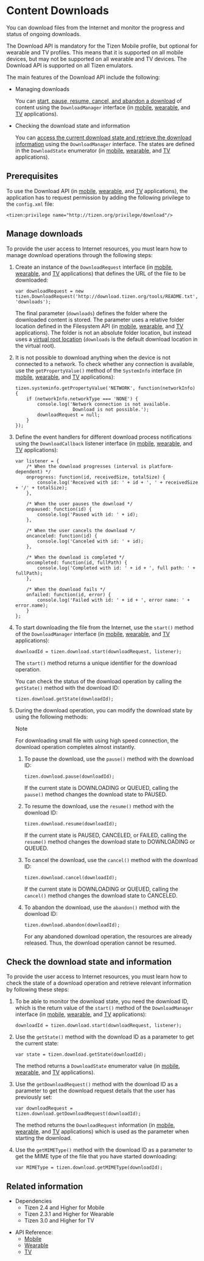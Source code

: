 # Content Downloads

You can download files from the Internet and monitor the progress and status of ongoing downloads.

The Download API is mandatory for the Tizen Mobile profile, but optional for wearable and TV profiles. This means that it is supported on all mobile devices, but may not be supported on all wearable and TV devices. The Download API is supported on all Tizen emulators.

The main features of the Download API include the following:

- Managing downloads

  You can [start, pause, resume, cancel, and abandon a download](#managing-downloads) of content using the `DownloadManager` interface (in [mobile](../../api/latest/device_api/mobile/tizen/download.html#DownloadManager), [wearable](../../api/latest/device_api/wearable/tizen/download.html#DownloadManager), and [TV](../../api/latest/device_api/tv/tizen/download.html#DownloadManager) applications).

- Checking the download state and information

  You can [access the current download state and retrieve the download information](#checking-the-download-state-and-information) using the `DownloadManager` interface. The states are defined in the `DownloadState` enumerator (in [mobile](../../api/latest/device_api/mobile/tizen/download.html#DownloadState), [wearable](../../api/latest/device_api/wearable/tizen/download.html#DownloadState), and [TV](../../api/latest/device_api/tv/tizen/download.html#DownloadState) applications).

## Prerequisites

To use the Download API (in [mobile](../../api/latest/device_api/mobile/tizen/download.html), [wearable](../../api/latest/device_api/wearable/tizen/download.html), and [TV](../../api/latest/device_api/tv/tizen/download.html) applications), the application has to request permission by adding the following privilege to the `config.xml` file:

```
<tizen:privilege name="http://tizen.org/privilege/download"/>
```

## Manage downloads

To provide the user access to Internet resources, you must learn how to manage download operations through the following steps:

1. Create an instance of the `DownloadRequest` interface (in [mobile](../../api/latest/device_api/mobile/tizen/download.html#DownloadRequest), [wearable](../../api/latest/device_api/wearable/tizen/download.html#DownloadRequest), and [TV](../../api/latest/device_api/tv/tizen/download.html#DownloadRequest) applications) that defines the URL of the file to be downloaded:

   ```
   var downloadRequest = new tizen.DownloadRequest('http://download.tizen.org/tools/README.txt', 'downloads');
   ```

   The final parameter (`downloads`) defines the folder where the downloaded content is stored. The parameter uses a relative folder location defined in the Filesystem API (in [mobile](../../api/latest/device_api/mobile/tizen/filesystem.html), [wearable](../../api/latest/device_api/wearable/tizen/filesystem.html), and [TV](../../api/latest/device_api/tv/tizen/filesystem.html) applications). The folder is not an absolute folder location, but instead uses a [virtual root location](../data/file-system.md#supported-virtual-roots) (`downloads` is the default download location in the virtual root).

2. It is not possible to download anything when the device is not connected to a network. To check whether any connection is available, use the `getPropertyValue()` method of the `SystemInfo` interface (in [mobile](../../api/latest/device_api/mobile/tizen/systeminfo.html#SystemInfo), [wearable](../../api/latest/device_api/wearable/tizen/systeminfo.html#SystemInfo), and [TV](../../api/latest/device_api/tv/tizen/systeminfo.html#SystemInfo) applications):

   ```
   tizen.systeminfo.getPropertyValue('NETWORK', function(networkInfo) {
       if (networkInfo.networkType === 'NONE') {
           console.log('Network connection is not available.
                        Download is not possible.');
           downloadRequest = null;
       }
   });
   ```

3. Define the event handlers for different download process notifications using the `DownloadCallback` listener interface (in [mobile](../../api/latest/device_api/mobile/tizen/download.html#DownloadCallback), [wearable](../../api/latest/device_api/wearable/tizen/download.html#DownloadCallback), and [TV](../../api/latest/device_api/tv/tizen/download.html#DownloadCallback) applications):

   ```
   var listener = {
       /* When the download progresses (interval is platform-dependent) */
       onprogress: function(id, receivedSize, totalSize) {
           console.log('Received with id: ' + id + ', ' + receivedSize + '/' + totalSize);
       },

       /* When the user pauses the download */
       onpaused: function(id) {
           console.log('Paused with id: ' + id);
       },

       /* When the user cancels the download */
       oncanceled: function(id) {
           console.log('Canceled with id: ' + id);
       },

       /* When the download is completed */
       oncompleted: function(id, fullPath) {
           console.log('Completed with id: ' + id + ', full path: ' + fullPath);
       },

       /* When the download fails */
       onfailed: function(id, error) {
           console.log('Failed with id: ' + id + ', error name: ' + error.name);
       }
   };
   ```

4. To start downloading the file from the Internet, use the `start()` method of the `DownloadManager` interface (in [mobile](../../api/latest/device_api/mobile/tizen/download.html#DownloadManager), [wearable](../../api/latest/device_api/wearable/tizen/download.html#DownloadManager), and [TV](../../api/latest/device_api/tv/tizen/download.html#DownloadManager) applications):

   ```
   downloadId = tizen.download.start(downloadRequest, listener);
   ```

   The `start()` method returns a unique identifier for the download operation.

   You can check the status of the download operation by calling the `getState()` method with the download ID:

      ```
      tizen.download.getState(downloadId);
      ```

5. During the download operation, you can modify the download state by using the following methods:

    >[!NOTE]
    >For downloading small file with using high speed connection, the download operation completes almost instantly.

   1. To pause the download, use the `pause()` method with the download ID:

      ```
      tizen.download.pause(downloadId);
      ```
        If the current state is DOWNLOADING or QUEUED, calling the `pause()` method changes the download state to PAUSED.

   2. To resume the download, use the `resume()` method with the download ID:

      ```
      tizen.download.resume(downloadId);
      ```
        If the current state is PAUSED, CANCELED, or FAILED, calling the `resume()` method changes the download state to DOWNLOADING or QUEUED.

   3. To cancel the download, use the `cancel()` method with the download ID:

      ```
      tizen.download.cancel(downloadId);
      ```
        If the current state is DOWNLOADING or QUEUED, calling the `cancel()` method changes the download state to CANCELED.

   4. To abandon the download, use the `abandon()` method with the download ID:

      ```
      tizen.download.abandon(downloadId);
      ```
        For any abandoned download operation, the resources are already released. Thus, the download operation cannot be resumed.

## Check the download state and information

To provide the user access to Internet resources, you must learn how to check the state of a download operation and retrieve relevant information by following these steps:

1. To be able to monitor the download state, you need the download ID, which is the return value of the `start()` method of the `DownloadManager` interface (in [mobile](../../api/latest/device_api/mobile/tizen/download.html#DownloadManager), [wearable](../../api/latest/device_api/wearable/tizen/download.html#DownloadManager), and [TV](../../api/latest/device_api/tv/tizen/download.html#DownloadManager) applications):

   ```
   downloadId = tizen.download.start(downloadRequest, listener);
   ```

2.  Use the `getState()` method with the download ID as a parameter to get the current state:

    ```
    var state = tizen.download.getState(downloadId);
    ```

    The method returns a `DownloadState` enumerator value (in [mobile](../../api/latest/device_api/mobile/tizen/download.html#DownloadState), [wearable](../../api/latest/device_api/wearable/tizen/download.html#DownloadState), and [TV](../../api/latest/device_api/tv/tizen/download.html#DownloadState) applications).

3. Use the `getDownloadRequest()` method with the download ID as a parameter to get the download request details that the user has previously set:

   ```
   var downloadRequest = tizen.download.getDownloadRequest(downloadId);
   ```

   The method returns the `DownloadRequest` information (in [mobile](../../api/latest/device_api/mobile/tizen/download.html#DownloadRequest), [wearable](../../api/latest/device_api/wearable/tizen/download.html#DownloadRequest), and [TV](../../api/latest/device_api/tv/tizen/download.html#DownloadRequest) applications) which is used as the parameter when starting the download.

4. Use the `getMIMEType()` method with the download ID as a parameter to get the MIME type of the file that you have started downloading:

   ```
   var MIMEType = tizen.download.getMIMEType(downloadId);
   ```

## Related information
- Dependencies
   - Tizen 2.4 and Higher for Mobile
   - Tizen 2.3.1 and Higher for Wearable
   - Tizen 3.0 and Higher for TV
* API Reference:
  - [Mobile](../../api/latest/device_api/mobile/tizen/download.html)
  - [Wearable](../../api/latest/device_api/wearable/tizen/download.html)
  - [TV](../../api/latest/device_api/tv/tizen/download.html)
